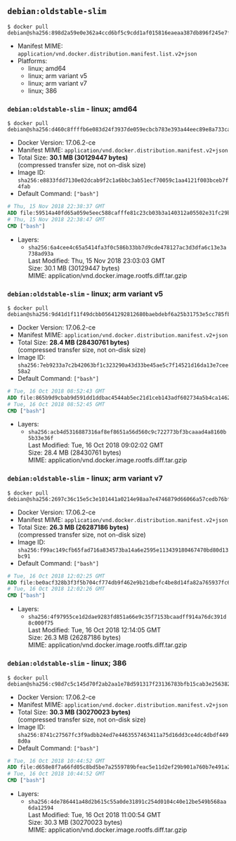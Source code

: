 ## `debian:oldstable-slim`

```console
$ docker pull debian@sha256:898d2a59e0e362a4ccd6bf5c9cdd1af015816eaeaa387db896f245e7f347b0b5
```

-	Manifest MIME: `application/vnd.docker.distribution.manifest.list.v2+json`
-	Platforms:
	-	linux; amd64
	-	linux; arm variant v5
	-	linux; arm variant v7
	-	linux; 386

### `debian:oldstable-slim` - linux; amd64

```console
$ docker pull debian@sha256:d460c8ffffb6e083d24f3937de059ecbcb783e393a44eec89e8a733ca220a3ed
```

-	Docker Version: 17.06.2-ce
-	Manifest MIME: `application/vnd.docker.distribution.manifest.v2+json`
-	Total Size: **30.1 MB (30129447 bytes)**  
	(compressed transfer size, not on-disk size)
-	Image ID: `sha256:e8833fdd7130e02dcab9f2c1a6bbc3ab51ecf70059c1aa4121f003bceb7f4fab`
-	Default Command: `["bash"]`

```dockerfile
# Thu, 15 Nov 2018 22:38:37 GMT
ADD file:59514a40fd65a059e5eec588cafffe81c23cb03b3a140312a05502e31fc29b4a in / 
# Thu, 15 Nov 2018 22:38:47 GMT
CMD ["bash"]
```

-	Layers:
	-	`sha256:6a4cee4c65a5414fa3f0c586b33bb7d9cde478127ac3d3dfa6c13e3a738ad93a`  
		Last Modified: Thu, 15 Nov 2018 23:03:03 GMT  
		Size: 30.1 MB (30129447 bytes)  
		MIME: application/vnd.docker.image.rootfs.diff.tar.gzip

### `debian:oldstable-slim` - linux; arm variant v5

```console
$ docker pull debian@sha256:9d41d1f11f49dcbb05641292812680baebdebf6a25b31753e5cc785fb343cf29
```

-	Docker Version: 17.06.2-ce
-	Manifest MIME: `application/vnd.docker.distribution.manifest.v2+json`
-	Total Size: **28.4 MB (28430761 bytes)**  
	(compressed transfer size, not on-disk size)
-	Image ID: `sha256:7eb9233a7c2b42063bf1c323290a43d33be45ae5c7f14521d16da13e7cee58a2`
-	Default Command: `["bash"]`

```dockerfile
# Tue, 16 Oct 2018 08:52:43 GMT
ADD file:865b9d9cbab9d591dd1ddbac4544ab5ec21d1ceb143adf602734a5b4ca146262 in / 
# Tue, 16 Oct 2018 08:52:45 GMT
CMD ["bash"]
```

-	Layers:
	-	`sha256:acb4d5316887316af8ef8651a56d560c9c722773bf3bcaaad4a8160b5b33e36f`  
		Last Modified: Tue, 16 Oct 2018 09:02:02 GMT  
		Size: 28.4 MB (28430761 bytes)  
		MIME: application/vnd.docker.image.rootfs.diff.tar.gzip

### `debian:oldstable-slim` - linux; arm variant v7

```console
$ docker pull debian@sha256:2697c36c15e5c3e101441a0214e98aa7e4746879d66066a57cedb76bf1b89a2e
```

-	Docker Version: 17.06.2-ce
-	Manifest MIME: `application/vnd.docker.distribution.manifest.v2+json`
-	Total Size: **26.3 MB (26287186 bytes)**  
	(compressed transfer size, not on-disk size)
-	Image ID: `sha256:f99ac149cfb65fad716a834573ba14a6e2595e113439180467470bd80d13bc91`
-	Default Command: `["bash"]`

```dockerfile
# Tue, 16 Oct 2018 12:02:25 GMT
ADD file:be0acf328b3f3f5b704cf774db9f462e9b21dbefc4be8d14fa82a765937fc6a0 in / 
# Tue, 16 Oct 2018 12:02:26 GMT
CMD ["bash"]
```

-	Layers:
	-	`sha256:4f97955ce1d2dae9283fd851a66e9c35f7153bcaadff914a76dc391d8c000f75`  
		Last Modified: Tue, 16 Oct 2018 12:14:05 GMT  
		Size: 26.3 MB (26287186 bytes)  
		MIME: application/vnd.docker.image.rootfs.diff.tar.gzip

### `debian:oldstable-slim` - linux; 386

```console
$ docker pull debian@sha256:c98d7c5c145d70f2ab2aa1e78d591317f23136783bfb15cab3e25638260a37c7
```

-	Docker Version: 17.06.2-ce
-	Manifest MIME: `application/vnd.docker.distribution.manifest.v2+json`
-	Total Size: **30.3 MB (30270023 bytes)**  
	(compressed transfer size, not on-disk size)
-	Image ID: `sha256:8741c27567fc3f9adbb24ed7e4463557463411a75d16dd3ce4dc4dbdf4498d0a`
-	Default Command: `["bash"]`

```dockerfile
# Tue, 16 Oct 2018 10:44:52 GMT
ADD file:d658e8f7a66fd05c8bd5be7a2559789bfeac5e11d2ef29b901a760b7e491a2a9 in / 
# Tue, 16 Oct 2018 10:44:52 GMT
CMD ["bash"]
```

-	Layers:
	-	`sha256:4de786441a48d2b615c55a0de31891c254d0104c40e12be549b568aa6da12594`  
		Last Modified: Tue, 16 Oct 2018 11:00:54 GMT  
		Size: 30.3 MB (30270023 bytes)  
		MIME: application/vnd.docker.image.rootfs.diff.tar.gzip
